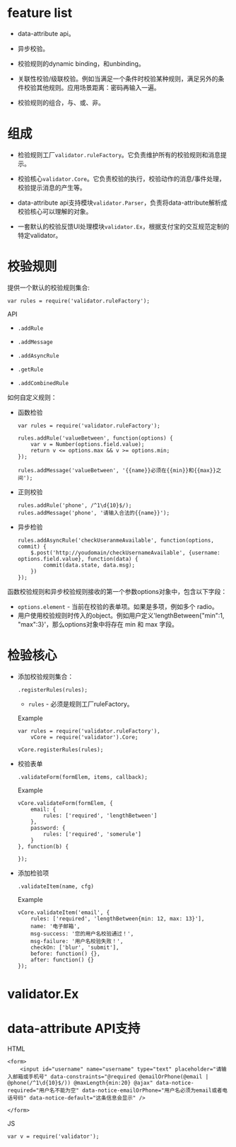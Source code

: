 feature list
=============

*   data-attribute api。

*   异步校验。

*   校验规则的dynamic binding，和unbinding。 

*   关联性校验/级联校验。例如当满足一个条件时校验某种规则，满足另外的条件校验其他规则。应用场景距离：密码再输入一遍。

*   校验规则的组合，与、或、非。


组成
===

*   检验规则工厂`validator.ruleFactory`。它负责维护所有的校验规则和消息提示。

*   校验核心`validator.Core`。它负责校验的执行，校验动作的消息/事件处理，校验提示消息的产生等。

*   data-attribute api支持模块`validator.Parser`，负责将data-attribute解析成校验核心可以理解的对象。

*   一套默认的校验反馈UI处理模块`validator.Ex`，根据支付宝的交互规范定制的特定validator。

校验规则
=====================

提供一个默认的校验规则集合:

    var rules = require('validator.ruleFactory');

API

*   `.addRule`

*   `.addMessage`

*   `.addAsyncRule`

*   `.getRule`

*   `.addCombinedRule`

如何自定义规则：

*   函数检验

        var rules = require('validator.ruleFactory');

        rules.addRule('valueBetween', function(options) {
            var v = Number(options.field.value);
            return v <= options.max && v >= options.min;
        });

        rules.addMessage('valueBetween', '{{name}}必须在{{min}}和{{max}}之间');

*   正则校验

        rules.addRule('phone', /^1\d{10}$/);
        rules.addMessage('phone', '请输入合法的{{name}}');

*   异步检验

        rules.addAsyncRule('checkUseranmeAvailable', function(options, commit) {
            $.post('http://youdomain/checkUsernameAvailable', {username: options.field.value}, function(data) {
                commit(data.state, data.msg);
            })
        });

函数校验规则和异步校验规则接收的第一个参数options对象中，包含以下字段：
    
*   `options.element` - 当前在校验的表单项。如果是多项，例如多个 radio。
*   用户使用校验规则时传入的object。例如用户定义'lengthBetween{"min":1, "max":3}'，那么options对象中将存在 min 和 max 字段。



检验核心
==============

*   添加校验规则集合：
    
        .registerRules(rules);

    *   `rules` - 必须是规则工厂ruleFactory。

    Example

        var rules = require('validator.ruleFactory'),
            vCore = require('validator').Core;

        vCore.registerRules(rules);

*   校验表单

        .validateForm(formElem, items, callback);

    Example

        vCore.validateForm(formElem, {
            email: {
                rules: ['required', 'lengthBetween']
            },
            password: {
                rules: ['required', 'somerule']
            }
        }, function(b) {

        });

*   添加检验项

        .validateItem(name, cfg)

    Example

        vCore.validateItem('email', {
            rules: ['required', 'lengthBetween{min: 12, max: 13}'],
            name: '电子邮箱',
            msg-success: '您的用户名校验通过！',
            msg-failure: '用户名校验失败！',
            checkOn: ['blur', 'submit'],
            before: function() {},
            after: function() {}
        });


validator.Ex
============



data-attribute API支持
==================

HTML

    <form>
        <input id="username" name="username" type="text" placeholder="请输入邮箱或手机号" data-constraints="@required @emailOrPhone(@email | @phone(/^1\d{10}$/)) @maxLength{min:20} @ajax" data-notice-required="用户名不能为空" data-notice-emailOrPhone="用户名必须为email或者电话号码" data-notice-default="这条信息会显示" />
        
    </form>

JS

    var v = require('validator');
